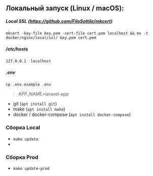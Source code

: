 ## Локальный запуск (Linux / macOS):

##### Local SSL (https://github.com/FiloSottile/mkcert)
`mkcert -key-file key.pem -cert-file cert.pem localhost && mv -t docker/nginx/local/ssl/ key.pem cert.pem`
##### /etc/hosts
`127.0.0.1  localhost`
##### .env
`cp .env.example .env`

> APP_NAME=laravel-app
* git (`apt install git`)
* make (`apt install make`)
* docker / docker-compose (`apt install docker-compose`)

### Сборка Local

* `make update`
* 
### Сборка Prod

* `make update-prod`
